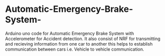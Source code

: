 # Automatic-Emergency-Brake-System-
Arduino uno code for Automatic Emergency Brake System with Accelerometer for Accident detection. It also consist of NRF for transmitting and recieving information from one car to another this helps to establish communication between cars i.e. Vehicle to vehicle communication.
